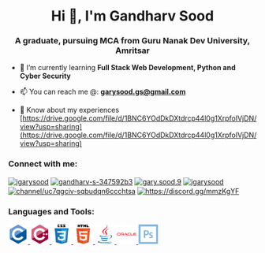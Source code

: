 <h1 align="center">Hi 👋, I'm Gandharv Sood</h1>
<h3 align="center">A graduate, pursuing MCA from Guru Nanak Dev University, Amritsar</h3>

- 🌱 I’m currently learning **Full Stack Web Development, Python and Cyber Security**

- 📫 You can reach me @: **garysood.gs@gmail.com**

- 📄 Know about my experiences [https://drive.google.com/file/d/1BNC6YOdDkDXtdrcp44l0g1XrpfoIVjDN/view?usp=sharing](https://drive.google.com/file/d/1BNC6YOdDkDXtdrcp44l0g1XrpfoIVjDN/view?usp=sharing)

<h3 align="left">Connect with me:</h3>
<p align="left">
<a href="https://twitter.com/igarysood" target="blank"><img align="center" src="https://raw.githubusercontent.com/rahuldkjain/github-profile-readme-generator/master/src/images/icons/Social/twitter.svg" alt="igarysood" height="30" width="40" /></a>
<a href="https://www.linkedin.com/in/gandharv-s-347592b3/" target="blank"><img align="center" src="https://raw.githubusercontent.com/rahuldkjain/github-profile-readme-generator/master/src/images/icons/Social/linked-in-alt.svg" alt="gandharv-s-347592b3" height="30" width="40" /></a>
<a href="https://fb.com/gary.sood.9" target="blank"><img align="center" src="https://raw.githubusercontent.com/rahuldkjain/github-profile-readme-generator/master/src/images/icons/Social/facebook.svg" alt="gary.sood.9" height="30" width="40" /></a>
<a href="https://instagram.com/igarysood" target="blank"><img align="center" src="https://raw.githubusercontent.com/rahuldkjain/github-profile-readme-generator/master/src/images/icons/Social/instagram.svg" alt="igarysood" height="30" width="40" /></a>
<a href="https://www.youtube.com/channel/UC7QgCIv-sQbUDQn6cCchTSA" target="blank"><img align="center" src="https://raw.githubusercontent.com/rahuldkjain/github-profile-readme-generator/master/src/images/icons/Social/youtube.svg" alt="channel/uc7qgciv-sqbudqn6ccchtsa" height="30" width="40" /></a>
<a href="https://discord.gg/https://discord.gg/mmzKgYF" target="blank"><img align="center" src="https://raw.githubusercontent.com/rahuldkjain/github-profile-readme-generator/master/src/images/icons/Social/discord.svg" alt="https://discord.gg/mmzKgYF" height="30" width="40" /></a>
</p>

<h3 align="left">Languages and Tools:</h3>
<p align="left"> <a href="https://www.cprogramming.com/" target="_blank"> <img src="https://raw.githubusercontent.com/devicons/devicon/master/icons/c/c-original.svg" alt="c" width="40" height="40"/> </a> <a href="https://www.w3schools.com/cpp/" target="_blank"> <img src="https://raw.githubusercontent.com/devicons/devicon/master/icons/cplusplus/cplusplus-original.svg" alt="cplusplus" width="40" height="40"/> </a> <a href="https://www.w3schools.com/css/" target="_blank"> <img src="https://raw.githubusercontent.com/devicons/devicon/master/icons/css3/css3-original-wordmark.svg" alt="css3" width="40" height="40"/> </a> <a href="https://www.w3.org/html/" target="_blank"> <img src="https://raw.githubusercontent.com/devicons/devicon/master/icons/html5/html5-original-wordmark.svg" alt="html5" width="40" height="40"/> </a> <a href="https://www.java.com" target="_blank"> <img src="https://raw.githubusercontent.com/devicons/devicon/master/icons/java/java-original.svg" alt="java" width="40" height="40"/> </a> <a href="https://www.oracle.com/" target="_blank"> <img src="https://raw.githubusercontent.com/devicons/devicon/master/icons/oracle/oracle-original.svg" alt="oracle" width="40" height="40"/> </a> <a href="https://www.photoshop.com/en" target="_blank"> <img src="https://raw.githubusercontent.com/devicons/devicon/master/icons/photoshop/photoshop-line.svg" alt="photoshop" width="40" height="40"/> </a> </p>
